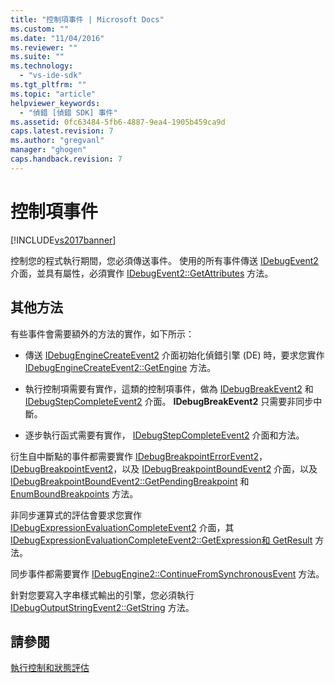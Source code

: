 ```yaml
---
title: "控制項事件 | Microsoft Docs"
ms.custom: ""
ms.date: "11/04/2016"
ms.reviewer: ""
ms.suite: ""
ms.technology: 
  - "vs-ide-sdk"
ms.tgt_pltfrm: ""
ms.topic: "article"
helpviewer_keywords: 
  - "偵錯 [偵錯 SDK] 事件"
ms.assetid: 0fc63484-5fb6-4887-9ea4-1905b459ca9d
caps.latest.revision: 7
ms.author: "gregvanl"
manager: "ghogen"
caps.handback.revision: 7
---
```

# 控制項事件
[!INCLUDE[vs2017banner](../../code-quality/includes/vs2017banner.md)]

控制您的程式執行期間，您必須傳送事件。  使用的所有事件傳送 [IDebugEvent2](../../extensibility/debugger/reference/idebugevent2.md) 介面，並具有屬性，必須實作 [IDebugEvent2::GetAttributes](../../extensibility/debugger/reference/idebugevent2-getattributes.md) 方法。  
  
## 其他方法  
 有些事件會需要額外的方法的實作，如下所示：  
  
-   傳送 [IDebugEngineCreateEvent2](../../extensibility/debugger/reference/idebugenginecreateevent2.md) 介面初始化偵錯引擎 \(DE\) 時，要求您實作 [IDebugEngineCreateEvent2::GetEngine](../../extensibility/debugger/reference/idebugenginecreateevent2-getengine.md) 方法。  
  
-   執行控制項需要有實作，這類的控制項事件，做為 [IDebugBreakEvent2](../../extensibility/debugger/reference/idebugbreakevent2.md) 和[IDebugStepCompleteEvent2](../../extensibility/debugger/reference/idebugstepcompleteevent2.md) 介面。  **IDebugBreakEvent2** 只需要非同步中斷。  
  
-   逐步執行函式需要有實作，  [IDebugStepCompleteEvent2](../../extensibility/debugger/reference/idebugstepcompleteevent2.md) 介面和方法。  
  
 衍生自中斷點的事件都需要實作 [IDebugBreakpointErrorEvent2](../../extensibility/debugger/reference/idebugbreakpointerrorevent2.md)，  [IDebugBreakpointEvent2](../../extensibility/debugger/reference/idebugbreakpointevent2.md)，以及  [IDebugBreakpointBoundEvent2](../../extensibility/debugger/reference/idebugbreakpointboundevent2.md) 介面，以及 [IDebugBreakpointBoundEvent2::GetPendingBreakpoint](../../extensibility/debugger/reference/idebugbreakpointboundevent2-getpendingbreakpoint.md) 和 [EnumBoundBreakpoints](../../extensibility/debugger/reference/idebugbreakpointboundevent2-enumboundbreakpoints.md) 方法。  
  
 非同步運算式的評估會要求您實作 [IDebugExpressionEvaluationCompleteEvent2](../../extensibility/debugger/reference/idebugexpressionevaluationcompleteevent2.md) 介面，其 [IDebugExpressionEvaluationCompleteEvent2::GetExpression](../../extensibility/debugger/reference/idebugexpressionevaluationcompleteevent2-getexpression.md)[和 GetResult](../../extensibility/debugger/reference/idebugexpressionevaluationcompleteevent2-getresult.md) 方法。  
  
 同步事件都需要實作 [IDebugEngine2::ContinueFromSynchronousEvent](../Topic/IDebugEngine2::ContinueFromSynchronousEvent.md) 方法。  
  
 針對您要寫入字串樣式輸出的引擎，您必須執行 [IDebugOutputStringEvent2::GetString](../Topic/IDebugOutputStringEvent2::GetString.md) 方法。  
  
## 請參閱  
 [執行控制和狀態評估](../../extensibility/debugger/execution-control-and-state-evaluation.md)